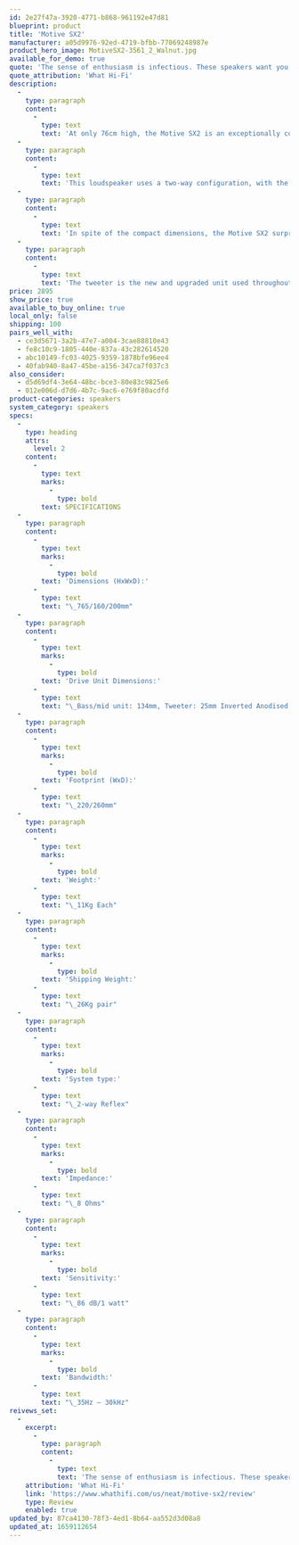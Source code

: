 ```yaml
---
id: 2e27f47a-3920-4771-b868-961192e47d81
blueprint: product
title: 'Motive SX2'
manufacturer: a05d9976-92ed-4719-bfbb-77069248987e
product_hero_image: MotiveSX2-3561_2_Walnut.jpg
available_for_demo: true
quote: 'The sense of enthusiasm is infectious. These speakers want you to have a good time, and it doesn’t take long before we are merrily tapping our feet along to the music.'
quote_attribution: 'What Hi-Fi'
description:
  -
    type: paragraph
    content:
      -
        type: text
        text: 'At only 76cm high, the Motive SX2 is an exceptionally compact floorstander for those who want all the musical performance of a Neat floorstander without taking over the living room.'
  -
    type: paragraph
    content:
      -
        type: text
        text: 'This loudspeaker uses a two-way configuration, with the bass/midrange driver and the tweeter operating within separate spaces. The bass reflex port is fitted to the bottom panel of the cabinet and is vented through an outlet in the stylishly sculpted MDF plinth.'
  -
    type: paragraph
    content:
      -
        type: text
        text: 'In spite of the compact dimensions, the Motive SX2 surprises with its astonishing bass and beautifully open mid range.'
  -
    type: paragraph
    content:
      -
        type: text
        text: 'The tweeter is the new and upgraded unit used throughout the Motive SX range and features a huge screened magnet assembly and a 25mm inverted anodised aluminium dome. This type of tweeter is usually only found in more expensive high-end loudspeakers and is therefore an exceptional inclusion to the Motive SX designs.'
price: 2895
show_price: true
available_to_buy_online: true
local_only: false
shipping: 100
pairs_well_with:
  - ce3d5671-3a2b-47e7-a004-3cae88810e43
  - fe8c10c9-1805-440e-837a-43c282614520
  - abc10149-fc03-4025-9359-1878bfe96ee4
  - 40fab940-8a47-45be-a156-347ca7f037c3
also_consider:
  - d5d69df4-3e64-48bc-bce3-80e83c9825e6
  - 012e006d-d7d6-4b7c-9ac6-e769f80acdfd
product-categories: speakers
system_category: speakers
specs:
  -
    type: heading
    attrs:
      level: 2
    content:
      -
        type: text
        marks:
          -
            type: bold
        text: SPECIFICATIONS
  -
    type: paragraph
    content:
      -
        type: text
        marks:
          -
            type: bold
        text: 'Dimensions (HxWxD):'
      -
        type: text
        text: "\_765/160/200mm"
  -
    type: paragraph
    content:
      -
        type: text
        marks:
          -
            type: bold
        text: 'Drive Unit Dimensions:'
      -
        type: text
        text: "\_Bass/mid unit: 134mm, Tweeter: 25mm Inverted Anodised Aluminium Dome"
  -
    type: paragraph
    content:
      -
        type: text
        marks:
          -
            type: bold
        text: 'Footprint (WxD):'
      -
        type: text
        text: "\_220/260mm"
  -
    type: paragraph
    content:
      -
        type: text
        marks:
          -
            type: bold
        text: 'Weight:'
      -
        type: text
        text: "\_11Kg Each"
  -
    type: paragraph
    content:
      -
        type: text
        marks:
          -
            type: bold
        text: 'Shipping Weight:'
      -
        type: text
        text: "\_26Kg pair"
  -
    type: paragraph
    content:
      -
        type: text
        marks:
          -
            type: bold
        text: 'System type:'
      -
        type: text
        text: "\_2-way Reflex"
  -
    type: paragraph
    content:
      -
        type: text
        marks:
          -
            type: bold
        text: 'Impedance:'
      -
        type: text
        text: "\_8 Ohms"
  -
    type: paragraph
    content:
      -
        type: text
        marks:
          -
            type: bold
        text: 'Sensitivity:'
      -
        type: text
        text: "\_86 dB/1 watt"
  -
    type: paragraph
    content:
      -
        type: text
        marks:
          -
            type: bold
        text: 'Bandwidth:'
      -
        type: text
        text: "\_35Hz – 30kHz"
reivews_set:
  -
    excerpt:
      -
        type: paragraph
        content:
          -
            type: text
            text: 'The sense of enthusiasm is infectious. These speakers want you to have a good time, and it doesn’t take long before we are merrily tapping our feet along to the music.'
    attribution: 'What Hi-Fi'
    link: 'https://www.whathifi.com/us/neat/motive-sx2/review'
    type: Review
    enabled: true
updated_by: 87ca4130-78f3-4ed1-8b64-aa552d3d08a8
updated_at: 1659112654
---
```

